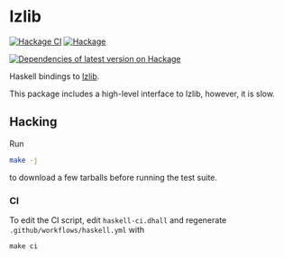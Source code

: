 # lzlib

[![Hackage CI](https://matrix.hackage.haskell.org/api/v2/packages/lzlib/badge)](https://matrix.hackage.haskell.org/package/lzlib)
[![Hackage](https://img.shields.io/hackage/v/lzlib.svg)](http://hackage.haskell.org/package/lzlib)

[![Dependencies of latest version on Hackage](https://img.shields.io/hackage-deps/v/lzlib.svg)](https://hackage.haskell.org/package/lzlib)

Haskell bindings to [lzlib](https://www.nongnu.org/lzip/lzlib.html).

This package includes a high-level interface to lzlib, however, it is slow.

## Hacking

Run

```bash
make -j
```

to download a few tarballs before running the test suite.

### CI

To edit the CI script, edit `haskell-ci.dhall` and regenerate
`.github/workflows/haskell.yml` with

```
make ci
```
